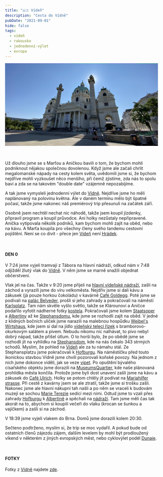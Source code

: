 ```yaml
---
title: "🇦🇹 Vídeň"
description: "Cesta do Vídně"
pubDate: "2021-09-01"
hide: false
tags:
  - vídeň
  - rakousko
  - jednodenní-výlet
  - evropa
---
```



![Karlsplatz](images/2021_Viden_image.jpg)

&nbsp;

Už dlouho jsme se s Marťou a Aničkou bavili o tom, že bychom mohli podniknout
nějakou společnou dovolenou. Když jsme ale začali chrlit megalomanské nápady
na cesty kolem světa, uvědomili jsme si, že bychom nejdříve mohli vyzkoušet něco
menšího, při čemž zjistíme, zda nás to spolu baví a zda se na takovém "double
date" vzájemně nepozabíjíme.

A tak jsme vymysleli jednodenní výlet do
[Vídně](https://cs.wikipedia.org/wiki/V%C3%ADde%C5%88). Nejdříve jsme ho měli
naplánovaný na polovinu května. Ale v daném termínu mělo být špatné počasí, takže
jsme nakonec náš premiérový trip přesunuli na začátek září.

Osobně jsem nechtěl nechat nic náhodě, takže jsem koupil jízdenky, připravil
program a koupil průvodce. Ani holky nezůstaly nepřipravené. Anička vytipovala
několik podniků, kam bychom mohli zajít na oběd, nebo na kávu. A Marťa koupila
pro všechny členy svého tandemu cestovní pojištění. Není se co divit - přece jen
[Vídeň](https://cs.wikipedia.org/wiki/V%C3%ADde%C5%88) není
[Hrádek](https://cs.wikipedia.org/wiki/Hr%C3%A1dek_(okres_Fr%C3%BDdek-M%C3%ADstek)).

&nbsp;

#### DEN 0

V 7:24 jsme vyjeli tramvají z Tábora na hlavní nádraží, odkud nám v 7:48 odjížděl
žlutý vlak do [Vídně](https://cs.wikipedia.org/wiki/V%C3%ADde%C5%88). V něm jsme
se marně snažili objednat občerstvení.

Vlak jel na čas. Takže v 9:20 jsme přijeli na
[hlavní vídeňské nádraží](https://cs.wikipedia.org/wiki/Wien_Hauptbahnhof),
zašli na záchod a vyrazili jsme do víru velkoměsta. Nejdřív jsme si dali kávu
a zákusek (já pouze horkou čokoládu) v kavárně
[Café Goldegg](https://www.cafegoldegg.at/). Poté jsme se podívali na
[palác Belveder](https://cs.wikipedia.org/wiki/Belveder_(pal%C3%A1c)), prošli si
jeho zahrady a pokračovali na náměstí
[Karlsplatz](https://cs.wikipedia.org/wiki/Karlovo_n%C3%A1m%C4%9Bst%C3%AD_(V%C3%ADde%C5%88)).
Tam nám skvěle vyšlo světlo, takže se Klárounovi a Aničce podařilo vyfotit nádherné
fotky [kostela](https://cs.wikipedia.org/wiki/Kostel_svat%C3%A9ho_Karla_Boromejsk%C3%A9ho_(V%C3%ADde%C5%88)).
Pokračovali jsme kolem [Staatsoper](https://cs.wikipedia.org/wiki/V%C3%ADde%C5%88sk%C3%A1_st%C3%A1tn%C3%AD_opera) a
[Albertiny](https://cs.wikipedia.org/wiki/Albertina)
až ke [Stephansdomu](https://cs.wikipedia.org/wiki/Katedr%C3%A1la_svat%C3%A9ho_%C5%A0t%C4%9Bp%C3%A1na_(V%C3%ADde%C5%88)), kde
jsme se rozhodli zajít na oběd. V jedné z klidných bočních uliček jsme narazili
na malebnou hospůdku [Weibel's Wirtshaus](http://www.weibel.at/wirtshaus01.html),
kde jsem si dal na jídlo [vídeňský telecí řízek](https://cs.wikipedia.org/wiki/V%C3%ADde%C5%88sk%C3%BD_%C5%99%C3%ADzek) s bramborovo-okurkovým salátem a pivem.
Nebudu nikomu nic nalhávat, to pivo nebyl dobrý nápad, takže přišel útlum.
O to horší bylo, že po obědě jsme se rozhodli jít na vyhlídku na [Stephansdom](https://cs.wikipedia.org/wiki/Katedr%C3%A1la_svat%C3%A9ho_%C5%A0t%C4%9Bp%C3%A1na_(V%C3%ADde%C5%88)),
kde na nás čekalo 343 strmých schodů.
Myslím, že pohled na [Vídeň](https://cs.wikipedia.org/wiki/V%C3%ADde%C5%88) ale
za tu námahu stál. Ze Stephansplatzu jsme pokračovali
k [Hofburgu](https://cs.wikipedia.org/wiki/Hofburg). Na náměstíčku před touto
ikonickou stavbou Vídně jsme chvíli pozorovali
koňské povozy. Na jednom z nich jsme dokonce viděli, jak se veze
[vipet](https://cs.wikipedia.org/wiki/Whippet). Po opuštění bývalého
císařského objektu jsme dorazili na
[MuseumsQuartier](https://cs.wikipedia.org/wiki/MuseumsQuartier), kde naše
plánovaná prohlídka města končila. Protože jsme byli dost unavení zašli jsme na
kávu a zákusek do [Café Ulrich](https://ulrichwien.at/). Holky se potom chtěly
jít podívat na [Mariahilfer strasse](https://cs.wikipedia.org/wiki/Mariahilfer_Stra%C3%9Fe).
Při cestě z kavárny jsem se ale ztratil, takže jsme si trošku zašli. Nakonec
jsme ale hlavní nákupní tah našli a po něm se vraceli k budovám muzejí se sochou
[Marie Terezie](https://cs.wikipedia.org/wiki/Marie_Terezie) sedící mezi nimi.
Odtud jsme to vzali přes zahrady [Hofburgu](https://cs.wikipedia.org/wiki/Hofburg)
k [Albertině](https://cs.wikipedia.org/wiki/Albertina)
a spěchali na [nádraží]((https://cs.wikipedia.org/wiki/Wien_Hauptbahnhof)).
Tam jsme měli čas tak akorát na to, abychom si koupili
večeři do vlaku (krocan se šunkou a vajíčkem) a zašli si na záchod.

V 18:39 jsme vyjeli vlakem do Brna. Domů jsme dorazili kolem 20:30.

Sečteno podtrženo, myslím si, že trip se moc vydařil. A pokud bude od ostatních
členů zájezdu zájem, dalším levelem by mohl být prodloužený víkend v některém
z jiných evropských měst, nebo cyklovýlet podél
[Dunaje](https://cs.wikipedia.org/wiki/Dunaj).

&nbsp;

#### FOTKY

Fotky z [Vídně](https://cs.wikipedia.org/wiki/V%C3%ADde%C5%88) najdete
[zde](https://photos.app.goo.gl/aR1FRxRf31eZm1e77).
